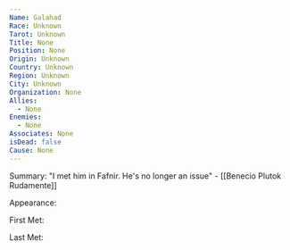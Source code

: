 ```yaml
---
Name: Galahad
Race: Unknown
Tarot: Unknown
Title: None
Position: None
Origin: Unknown
Country: Unknown
Region: Unknown
City: Unknown
Organization: None
Allies:
  - None
Enemies:
  - None
Associates: None
isDead: false
Cause: None
---
```

Summary:
"I met him in Fafnir. He's no longer an issue" - [[Benecio Plutok Rudamente]]

Appearance: 

First Met: 

Last Met: 


